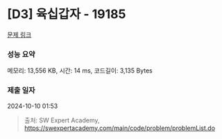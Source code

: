 # [D3] 육십갑자 - 19185 

[문제 링크](https://swexpertacademy.com/main/code/problem/problemDetail.do?contestProbId=AYzIZNkq-v4DFAQ9) 

### 성능 요약

메모리: 13,556 KB, 시간: 14 ms, 코드길이: 3,135 Bytes

### 제출 일자

2024-10-10 01:53



> 출처: SW Expert Academy, https://swexpertacademy.com/main/code/problem/problemList.do